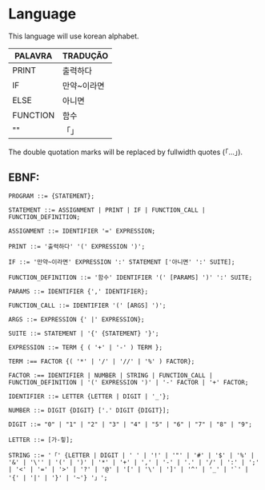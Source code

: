 # Language
This language will use korean alphabet. 

| PALAVRA | TRADUÇÃO |
| --- | --- |
| PRINT | 출력하다 |
| IF | 만약~이라면 |
| ELSE | 아니면 |
| FUNCTION | 함수 |
| "" | 「」 |

The double quotation marks will be replaced by fullwidth quotes (「...」).

## EBNF:

```
PROGRAM ::= {STATEMENT};

STATEMENT ::= ASSIGNMENT | PRINT | IF | FUNCTION_CALL | FUNCTION_DEFINITION;

ASSIGNMENT ::= IDENTIFIER '=' EXPRESSION;

PRINT ::= '출력하다' '(' EXPRESSION ')';

IF ::= '만약~이라면' EXPRESSION ':' STATEMENT ['아니면' ':' SUITE];

FUNCTION_DEFINITION ::= '함수' IDENTIFIER '(' [PARAMS] ')' ':' SUITE;

PARAMS ::= IDENTIFIER {',' IDENTIFIER};

FUNCTION_CALL ::= IDENTIFIER '(' [ARGS] ')';

ARGS ::= EXPRESSION {' |' EXPRESSION};

SUITE ::= STATEMENT | '{' {STATEMENT} '}';

EXPRESSION ::= TERM { ( '+' | '-' ) TERM };

TERM :== FACTOR {( '*' | '/' | '//' | '%' ) FACTOR};

FACTOR :== IDENTIFIER | NUMBER | STRING | FUNCTION_CALL | FUNCTION_DEFINITION | '(' EXPRESSION ')' | '-' FACTOR | '+' FACTOR;

IDENTIFIER ::= LETTER {LETTER | DIGIT | '_'};

NUMBER ::= DIGIT {DIGIT} ['.' DIGIT {DIGIT}];

DIGIT ::= "0" | "1" | "2" | "3" | "4" | "5" | "6" | "7" | "8" | "9";

LETTER ::= [가-힣];

STRING ::= '「' {LETTER | DIGIT | ' ' | '!' | '"' | '#' | '$' | '%' | '&' | '\'' | '(' | ')' | '*' | '+' | ',' | '-' | '.' | '/' | ':' | ';' | '<' | '=' | '>' | '?' | '@' | '[' | '\' | ']' | '^' | '_' | '`' | '{' | '|' | '}' | '~'} '」';

```

